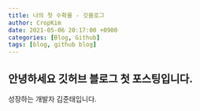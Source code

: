 ```yaml
---
title: 나의 첫 수확물 - 깃블로그
author: CropKim
date: 2021-05-06 20:17:00 +0900
categories: [Blog, Github]
tags: [blog, github blog]
---
```


## 안녕하세요 깃허브 블로그 첫 포스팅입니다.

성장하는 개발자 김준태입니다.
